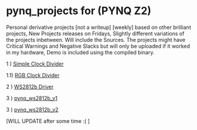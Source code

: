 # pynq_projects for (PYNQ Z2)
Personal derivative projects [not a writeup] [weekly] based on other brilliant projects,
New Projects releases on Fridays, Slightly different variations of the projects inbetween.
Will include the Sources. The projects might have Critical Warnings and Negative Slacks but will only be uploaded if it worked in my hardware, Demo is included using the compiled binary.

1 ) [Simple Clock Divider](https://github.com/ZeroX29a/pynq_clock_Divider_with_sw)

1.1) [RGB Clock Divider](https://github.com/ZeroX29a/pynq_rgb_with_ClockDivider)

2 ) [WS2812b Driver](https://github.com/ZeroX29a/pynq_ws2812b_anfry)

3 ) [pynq_ws2812b_v1](https://github.com/ZeroX29a/pynq_ws2812b_v1)

3 ) [pynq_ws2812b_v2](https://github.com/ZeroX29a/pynq_ws2812b_v2)

[WILL UPDATE after some time :( ]
